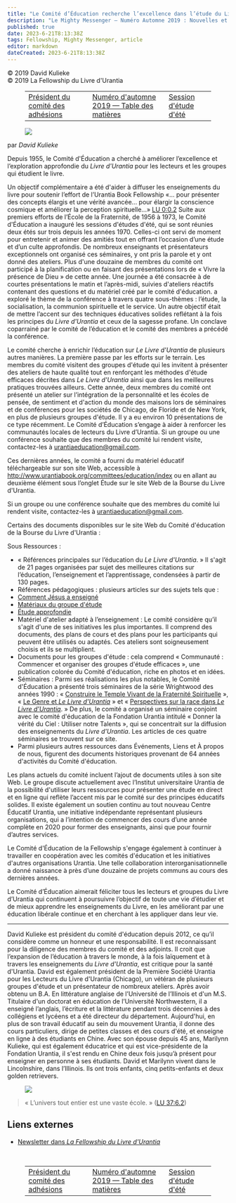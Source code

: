 ```yaml
---
title: "Le Comité d’Éducation recherche l’excellence dans l’étude du Livre d’Urantia"
description: "Le Mighty Messenger — Numéro Automne 2019 : Nouvelles et opinions pour les lecteurs du Livre d'Urantia"
published: true
date: 2023-6-21T8:13:38Z
tags: Fellowship, Mighty Messenger, article
editor: markdown
dateCreated: 2023-6-21T8:13:38Z
---
```


<p class="v-card v-sheet theme--light grey lighten-3 px-2">© 2019 David Kulieke<br>© 2019 La Fellowship du Livre d'Urantia</p>
<figure class="table chapter-navigator">
  <table>
    <tbody>
      <tr>
        <td>
        <a href="/fr/article/Dan_Amyx/Membership_Committee_Chair">
          <span class="mdi mdi-arrow-left-drop-circle"></span><span class="pl-2">Président du comité des adhésions</span>
        </a>
        </td>
        <td>
        <a href="/fr/index/articles_mighty_messenger#numéro-d'automne-2019">
          <span class="mdi mdi-book-open-variant"></span><span class="pl-2">Numéro d'automne 2019 — Table des matières</span>
        </a>
        </td>
        <td>
        <a href="/fr/article/Summer_Study_Session_2019_Fall">
          <span class="pr-2">Session d'étude d'été</span><span class="mdi mdi-arrow-right-drop-circle"></span>
        </a>
        </td>
      </tr>
    </tbody>
  </table>
</figure>



<figure id="Figure_1" class="image urantiapedia image-style-align-left">
<img src="/image/article/The_Mighty_Messenger/2019_Fall/030.jpg">
</figure>

par _David Kulieke_

Depuis 1955, le Comité d'Éducation a cherché à améliorer l’excellence et l’exploration approfondie du _Livre d'Urantia_ pour les lecteurs et les groupes qui étudient le livre.

Un objectif complémentaire a été d'aider à diffuser les enseignements du livre pour soutenir l’effort de l’Urantia Book Fellowship «... pour présenter des concepts élargis et une vérité avancée... pour élargir la conscience cosmique et améliorer la perception spirituelle...» <a id="a45_276"></a>[LU 0:0.2](/fr/The_Urantia_Book/0#p0_2) Suite aux premiers efforts de l’École de la Fraternité, de 1956 à 1973, le Comité d'Éducation a inauguré les sessions d'études d'été, qui se sont réunies deux étés sur trois depuis les années 1970. Celles-ci ont servi de moment pour entretenir et animer des amitiés tout en offrant l’occasion d’une étude et d’un culte approfondis. De nombreux enseignants et présentateurs exceptionnels ont organisé ces séminaires, y ont pris la parole et y ont donné des ateliers. Plus d'une douzaine de membres du comité ont participé à la planification ou en faisant des présentations lors de « Vivre la présence de Dieu » de cette année. Une journée a été consacrée à de courtes présentations le matin et l’après-midi, suivies d'ateliers réactifs contenant des questions et du matériel créé par le comité d'éducation. a exploré le thème de la conférence à travers quatre sous-thèmes : l’étude, la socialisation, la communion spirituelle et le service. Un autre objectif était de mettre l’accent sur des techniques éducatives solides reflétant à la fois les principes du _Livre d'Urantia_ et ceux de la sagesse profane. Un conclave coparrainé par le comité de l’éducation et le comité des membres a précédé la conférence.

Le comité cherche à enrichir l’éducation sur _Le Livre d'Urantia_ de plusieurs autres manières. La première passe par les efforts sur le terrain. Les membres du comité visitent des groupes d'étude qui les invitent à présenter des ateliers de haute qualité tout en renforçant les méthodes d'étude efficaces décrites dans _Le Livre d'Urantia_ ainsi que dans les meilleures pratiques trouvées ailleurs. Cette année, deux membres du comité ont présenté un atelier sur l’intégration de la personnalité et les écoles de pensée, de sentiment et d'action du monde des maisons lors de séminaires et de conférences pour les sociétés de Chicago, de Floride et de New York, en plus de plusieurs groupes d'étude. Il y a eu environ 10 présentations de ce type récemment. Le Comité d’Éducation s’engage à aider à renforcer les communautés locales de lecteurs du Livre d’Urantia. Si un groupe ou une conférence souhaite que des membres du comité lui rendent visite, contactez-les à urantiaeducation@gmail.com.

Ces dernières années, le comité a fourni du matériel éducatif téléchargeable sur son site Web, accessible à http://www.urantiabook.org/committees/education/index ou en allant au deuxième élément sous l’onglet Étude sur le site Web de la Bourse du Livre d'Urantia.

Si un groupe ou une conférence souhaite que des membres du comité lui rendent visite, contactez-les à urantiaeducation@gmail.com. 

Certains des documents disponibles sur le site Web du Comité d'éducation de la Bourse du Livre d'Urantia :

Sous Ressources :

- « Références principales sur l’éducation du _Le Livre d'Urantia_. » Il s'agit de 21 pages organisées par sujet des meilleures citations sur l’éducation, l’enseignement et l’apprentissage, condensées à partir de 130 pages.
- Références pédagogiques : plusieurs articles sur des sujets tels que :
- [Comment Jésus a enseigné](http://www.urantiabook.org/committees/education/EducationalReferenceMaterials#how)
- [Matériaux du groupe d'étude](http://www.urantiabook.org/committees/education/EducationalReferenceMaterials#study)
- [Étude approfondie](http://www.urantiabook.org/committees/education/EducationalReferenceMaterials#study2)
- Matériel d'atelier adapté à l’enseignement : Le comité considère qu’il s'agit d'une de ses initiatives les plus importantes. Il comprend des documents, des plans de cours et des plans pour les participants qui peuvent être utilisés ou adaptés. Ces ateliers sont soigneusement choisis et ils se multiplient.
- Documents pour les groupes d'étude : cela comprend « Communauté : Commencer et organiser des groupes d'étude efficaces », une publication colorée du Comité d'éducation, riche en photos et en idées.
- Séminaires : Parmi ses réalisations les plus notables, le Comité d'Éducation a présenté trois séminaires de la série Wrightwood des années 1990 : « [Construire le Temple Vivant de la Fraternité Spirituelle](https://urantiabook.worldsecuresystems.com/committees/education/pdfs/Building.pdf) », « [Le Genre et _Le Livre d'Urantia_](https://urantiabook.worldsecuresystems.com/committees/education/pdfs/Gender.pdf) » et « [Perspectives sur la race dans _Le Livre d'Urantia_](https://urantiabook.worldsecuresystems.com/committees/education/pdfs/Perspectives.pdf). » De plus, le comité a organisé un séminaire conjoint avec le comité d'éducation de la Fondation Urantia intitulé « Donner la vérité du Ciel : Utiliser notre Talents », qui se concentrait sur la diffusion des enseignements du _Livre d'Urantia_. Les articles de ces quatre séminaires se trouvent sur ce site.
- Parmi plusieurs autres ressources dans Événements, Liens et À propos de nous, figurent des documents historiques provenant de 64 années d'activités du Comité d'éducation.

Les plans actuels du comité incluent l’ajout de documents utiles à son site Web. Le groupe discute actuellement avec l’Institut universitaire Urantia de la possibilité d'utiliser leurs ressources pour présenter une étude en direct et en ligne qui reflète l’accent mis par le comité sur des principes éducatifs solides. Il existe également un soutien continu au tout nouveau Centre Éducatif Urantia, une initiative indépendante représentant plusieurs organisations, qui a l’intention de commencer des cours d’une année complète en 2020 pour former des enseignants, ainsi que pour fournir d’autres services.

Le Comité d'Éducation de la Fellowship s'engage également à continuer à travailler en coopération avec les comités d'éducation et les initiatives d'autres organisations Urantia. Une telle collaboration interorganisationnelle a donné naissance à près d’une douzaine de projets communs au cours des dernières années.

Le Comité d’Éducation aimerait féliciter tous les lecteurs et groupes du Livre d’Urantia qui continuent à poursuivre l’objectif de toute une vie d’étudier et de mieux apprendre les enseignements du Livre, en les améliorant par une éducation libérale continue et en cherchant à les appliquer dans leur vie.

---

David Kulieke est président du comité d'éducation depuis 2012, ce qu’il considère comme un honneur et une responsabilité. Il est reconnaissant pour la diligence des membres du comité et des adjoints. Il croit que l’expansion de l’éducation à travers le monde, à la fois laïquement et à travers les enseignements du _Livre d'Urantia_, est critique pour la santé d'Urantia. David est également président de la Première Société Urantia pour les Lecteurs du Livre d'Urantia (Chicago), un vétéran de plusieurs groupes d'étude et un présentateur de nombreux ateliers. Après avoir obtenu un B.A. En littérature anglaise de l’Université de l’Illinois et d'un M.S. Titulaire d'un doctorat en éducation de l’Université Northwestern, il a enseigné l’anglais, l’écriture et la littérature pendant trois décennies à des collégiens et lycéens et a été directeur du département. Aujourd'hui, en plus de son travail éducatif au sein du mouvement Urantia, il donne des cours particuliers, dirige de petites classes et des cours d'été, et enseigne en ligne à des étudiants en Chine. Avec son épouse depuis 45 ans, Marilynn Kulieke, qui est également éducatrice et qui est vice-présidente de la Fondation Urantia, il s'est rendu en Chine deux fois jusqu’à présent pour enseigner en personne à ses étudiants. David et Marilynn vivent dans le Lincolnshire, dans l’Illinois. Ils ont trois enfants, cinq petits-enfants et deux golden retrievers.

<figure id="Figure_1" class="image urantiapedia">
<img src="/image/article/The_Mighty_Messenger/2019_Fall/031.jpg">
</figure>

> « L’univers tout entier est une vaste école. » (<a id="a81_50"></a>[LU 37:6.2](/fr/The_Urantia_Book/37#p6_2))

## Liens externes

* [Newsletter dans _La Fellowship du Livre d'Urantia_](https://assetrepository.urantiabook.org/AssetRepository/Communications/Mighty-Messenger/MM-2019-Fall.pdf)

<br>



<figure class="table chapter-navigator">
  <table>
    <tbody>
      <tr>
        <td>
        <a href="/fr/article/Dan_Amyx/Membership_Committee_Chair">
          <span class="mdi mdi-arrow-left-drop-circle"></span><span class="pl-2">Président du comité des adhésions</span>
        </a>
        </td>
        <td>
        <a href="/fr/index/articles_mighty_messenger#numéro-d'automne-2019">
          <span class="mdi mdi-book-open-variant"></span><span class="pl-2">Numéro d'automne 2019 — Table des matières</span>
        </a>
        </td>
        <td>
        <a href="/fr/article/Summer_Study_Session_2019_Fall">
          <span class="pr-2">Session d'étude d'été</span><span class="mdi mdi-arrow-right-drop-circle"></span>
        </a>
        </td>
      </tr>
    </tbody>
  </table>
</figure>
